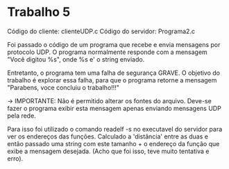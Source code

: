 # Trabalho 5
Código do cliente: clienteUDP.c
Código do servidor: Programa2.c

Foi passado o código de um programa que recebe e envia mensagens por protocolo UDP.
O programa normalmente responde com a mensagem "Você digitou %s", onde %s e' o string enviado.

Entretanto, o programa tem uma falha de segurança GRAVE. O objetivo do trabalho é explorar essa falha, para que o programa retorne a mensagem "Parabens, voce concluiu o trabalho!!!"

-> IMPORTANTE: Não é permitido alterar os fontes do arquivo. Deve-se fazer o programa exibir esta mensagem apenas enviando mensagens UDP pela rede.


Para isso foi utilizado o comando readelf -s no executavel do servidor para ver os endereços das funções. Calculado a 'distância' entre as duas e então passado uma string com este tamanho + o endereço da função que exibe a mensagem desejada. (Acho que foi isso, teve muito tentativa e erro).

